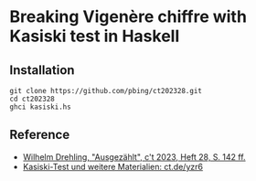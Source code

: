 # Breaking Vigenère chiffre with Kasiski test in Haskell

## Installation

```shell
git clone https://github.com/pbing/ct202328.git
cd ct202328
ghci kasiski.hs
```

## Reference
* [Wilhelm Drehling, "Ausgezählt", c't 2023, Heft 28, S. 142 ff.](https://www.heise.de/select/ct/2023/28/2329609540558917729)
* [Kasiski-Test und weitere Materialien: ct.de/yzr6](https://ct.de/yzr6)
